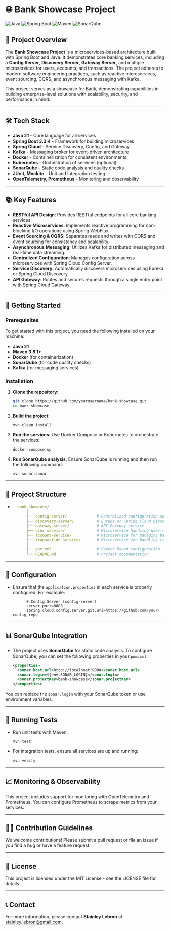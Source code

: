 # 🌐 Bank Showcase Project

![Java](https://img.shields.io/badge/Java-21-orange?style=flat-square&logo=java)
![Spring Boot](https://img.shields.io/badge/Spring_Boot-3.3.4-brightgreen?style=flat-square&logo=spring-boot)
![Maven](https://img.shields.io/badge/Maven-3.8.1-C71A36?style=flat-square&logo=apache-maven)
![SonarQube](https://img.shields.io/badge/SonarQube-Quality_Gate-blue?style=flat-square&logo=sonarqube)

## 📄 Project Overview

The **Bank Showcase Project** is a microservices-based architecture built with Spring Boot and Java. It demonstrates
core banking services, including a **Config Server**, **Discovery Server**, **Gateway Server**, and multiple
microservices for users, accounts, and transactions. The project adheres to modern software engineering practices, such
as reactive microservices, event sourcing, CQRS, and asynchronous messaging with Kafka.

This project serves as a showcase for Bank, demonstrating capabilities in building enterprise-level solutions with
scalability, security, and performance in mind.

---

## 🛠️ Tech Stack

- **Java 21** - Core language for all services
- **Spring Boot 3.3.4** - Framework for building microservices
- **Spring Cloud** - Service Discovery, Config, and Gateway
- **Kafka** - Messaging broker for event-driven architecture
- **Docker** - Containerization for consistent environments
- **Kubernetes** - Orchestration of services (optional)
- **SonarQube** - Static code analysis and quality checks
- **JUnit, Mockito** - Unit and integration testing
- **OpenTelemetry, Prometheus** - Monitoring and observability

---

## 📚 Key Features

- **RESTful API Design**: Provides RESTful endpoints for all core banking services.
- **Reactive Microservices**: Implements reactive programming for non-blocking I/O operations using Spring WebFlux.
- **Event Sourcing & CQRS**: Separates reads and writes with CQRS and event sourcing for consistency and scalability.
- **Asynchronous Messaging**: Utilizes Kafka for distributed messaging and real-time data streaming.
- **Centralized Configuration**: Manages configuration across microservices with Spring Cloud Config Server.
- **Service Discovery**: Automatically discovers microservices using Eureka or Spring Cloud Discovery.
- **API Gateway**: Routes and secures requests through a single entry point with Spring Cloud Gateway.

---

## 🚀 Getting Started

### Prerequisites

To get started with this project, you need the following installed on your machine:

- **Java 21**
- **Maven 3.8.1+**
- **Docker** (for containerization)
- **SonarQube** (for code quality checks)
- **Kafka** (for messaging services)

### Installation

1. **Clone the repository**:
   ```bash
   git clone https://github.com/yourusername/bank-showcase.git
   cd bank-showcase

2. **Build the project**:
    ```bash
   mvn clean install

3. **Run the services**: Use Docker Compose or Kubernetes to orchestrate the services:
    ```bash
   docker-compose up

4. **Run SonarQube analysis**: Ensure SonarQube is running and then run the following command:
    ```bash
   mvn sonar:sonar

---

## 📂 Project Structure

- ```yaml
    bank-showcase/
        │
        ├── config-server/             # Centralized configuration service
        ├── discovery-server/          # Eureka or Spring Cloud Discovery server
        ├── gateway-server/            # API Gateway service
        ├── user-service/              # Microservice handling user-related operations
        ├── account-service/           # Microservice for managing bank accounts
        ├── transaction-service/       # Microservice for handling transactions
        │
        ├── pom.xml                    # Parent Maven configuration
        └── README.md                  # Project documentation

---

## 🔧 Configuration

- Ensure that the `application.properties` in each service is properly configured. For example:
   ```properties
         # Config Server (config-server)
         server.port=8888
         spring.cloud.config.server.git.uri=https://github.com/your-config-repo

---

## 📊 SonarQube Integration

* The project uses **SonarQube** for static code analysis. To configure SonarQube, you can set the following properties
  in your `pom.xml`:
    ```xml
    <properties>
      <sonar.host.url>http://localhost:9000</sonar.host.url>
      <sonar.login>${env.SONAR_LOGIN}</sonar.login>
      <sonar.projectKey>bank-showcase</sonar.projectKey>
    </properties>

You can replace the `sonar.login` with your SonarQube token or use environment variables.

---

## 🧪 Running Tests

- Run unit tests with Maven:

    ```bash
    mvn test

- For integration tests, ensure all services are up and running:

    ```bash
    mvn verify

---

## 📈 Monitoring & Observability

This project includes support for monitoring with OpenTelemetry and Prometheus. You can configure Prometheus to scrape
metrics from your services.

---

## 🧑‍💻 Contribution Guidelines

We welcome contributions! Please submit a pull request or file an issue if you find a bug or have a feature request.

---

## 📜 License

This project is licensed under the MIT License - see the LICENSE file for details.

---

## 📞 Contact

For more information, please contact **Stainley Lebron**
at [stainley.lebron@gmail.com](mailto:stainley.lebron@gmail.com).